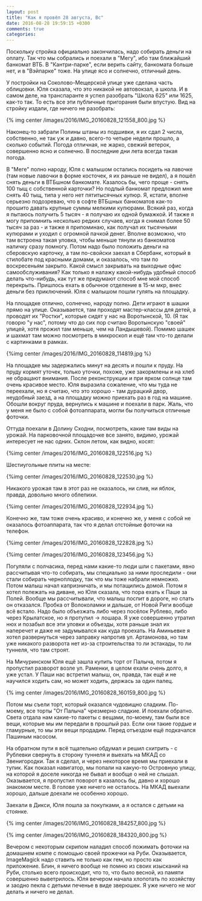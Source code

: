 ```yaml
---
layout: post
title: "Как я провёл 28 августа, Вс"
date: 2016-08-28 19:59:15 +0300
comments: true
categories: 
---
```

Поскольку стройка официально закончилась, надо собирать деньги на оплату. Так что мы собрались и поехали в "Мегу", ибо там ближайший банкомат ВТБ. В "Кантри-парке", если верить сайту, банкомата больше нет, и в "Вэйпарке" тоже. На улице ясо и солнечно, отличный день.

У постройки на Соколово-Мещерской улице уже сделана часть облицовки. Юля сказала, что это никакой не автовокзал, а школа. И в самом деле, на транспаранте я успел разобрать "Школа 625" или 1625, как-то так. То есть все эти публичные пригорания были впустую. Вид на стройку издали, где ничего не разобрать:

{% img center /images/2016/IMG_20160828_121558_800.jpg %}

Наконец-то забрали Полины штаны из подшивки, я их сдал 2 числа, собственно, не так уж и давно, всего-то четыре недели прошло, а сколько событий. Погода отличная, не жарко, свежий ветерок, совершенно ясно и солнечно. В последние дни лета всегда такая погода.

В "Меге" полно народу, Юля с малышом остались посидеть на лавочке (там новые лавочки в форме косточек, я их раньше не видел), а я пошёл снять деньги в ВТБшном банкомате. Казалось бы, чего проще - снять 100 тыщ с собственной карточки? Но подлый банкомат предложил мне снять 40 тыщ, типа у него нет пятитысячных купюр. Я, кстати, вполне серьезно подозреваю, что в софте ВТБшных банкоматов как-то прошито давать крупные суммы мелкими купюрами. Всякий раз, когда я пытаюсь получить 5 тысяч - я получаю их одной бумажкой. И также я могу припомнить несколько редких случаев, когда я снимал более 50 тысяч за раз - и также я припоминаю, как получал их тысячными купюрами и уходил с огромной пачкой денег. Вполне возможно, что там встроена такая уловка, чтобы меньше тянули из банкоматов наличку сразу помногу. Потом надо было положить деньги на сберовскую карточку, а там по-свойски заехал в Сбербанк, который в стилобате под красными домами, и оказалось, что там по воскресеньям закрыто. Какой смысл закрывать на выходные офис самообслуживания? Как только я налажу какой-нибудь удобный способ делать что-нибудь, как тут же придумают способ мне мой способ перекрыть. Пришлось ехать в обычное отделение в 15-м мкр, внес деньги без приключений. Юля с малышом пошли гулять на площадку.

На площадке отлично, солнечно, народу полно. Дети играют в шашки прямо на улице. Оказывается, там проходят мастер-классы для детей, а проводят их "Ростки", которые сидят у нас на Воротынской, 10. (Я так говорю "у нас", потому что до сих пор считаю Воротынскую "своей" улицей, хотя прожил там меньше, чем на Ландышевой). Помимо шашек и шахмат там можно посмотреть в микроскоп и ещё там что-то делали с картинками в рамках.

{%img center /images/2016/IMG_20160828_114819.jpg %}

На площадке мы задержались минут на десять и пошли к пруду. На пруду кормят уточек, только уточки, похоже, уже закормлены и на хлеб не обращают внимания. После реконструкции и при ярком солнце там очень красивое место. Юля выразила сожаление, что мы туда не переехали, но я считаю, что это хорошо - там дурацкий двор, неудобный заезд, а на площадку можно приехать раз в год на машине. Обошли вокруг пруда, вернулись к машине и поехали в парк. Жаль, что у меня не было с собой фотоаппарата, могли бы получиться отличные фоточки.

Оттуда поехали в Долину Сходни, посмотреть, какие там виды на урожай. На парковочной площадочке все занято, видимо, урожай интересует не нас одних. Склон летом, как видно, косят:

{%img center /images/2016/IMG_20160828_122516.jpg  %}

Шестиугольные плиты на месте:

{%img center /images/2016/IMG_20160828_122530.jpg  %}

Никакого урожая там в этот раз не оказалось, ни слив, ни яблок, правда, довольно много облепихи.

{%img center /images/2016/IMG_20160828_122934.jpg  %}

Конечно же, там тоже очень красиво, и конечно же, у меня с собой не оказалось фотоаппарата, так что я делал отстойные фоточки на телефон.

{%img center /images/2016/IMG_20160828_122828.jpg  %}

{%img center /images/2016/IMG_20160828_123456.jpg  %}

Погуляли с полчасика, перед нами какие-то люди шли с пакетами, явно рассчитывая что-то собирать, мы специально за ними проследили - они стали собирать черноплодку, так что мы тоже набрали немножко. Потом малыш начал капризничать, и мы потащились домой. Потом я хотел полежать на диване, но Юля сказала, что пора ехать к Паше за Полей. Вообще мы рассчитывали, что малыш поспит в дороге, но спать он отказался. Пробка от Волоколамки и дальше, от Новой Риги вообще всё встало. Надо было объезжать либо через посёлок Рублево, либо через Крылатское, но я протупил -> лошара. Я уже совершенно утратил нюх и позабыл все эти уловки и объезды, хотя раньше знал их наперечет и даже не задумывался как куда проехать. На Аминьевке я хотел развернуться через заправку напротив ул. Артамонова, но там уже никакого разворота нет из-за строительства то ли эстакады, то ли туннеля, что там строят.

На Мичуринском Юля ещё зашла купить торт от Палыча, потом я пропустил разворот возле ул. Раменки, в целом ехали очень долго, я уже устал. У Паши нас встретил малыш, он, правда, так ещё и не научился ходить сам, но может ходить, держась за один палец.

{% img center /images/2016/IMG_20160828_160159_800.jpg %}

Потом мы съели торт, который оказался чудовищно сладким. По-моему, все торты "От Палыча" чрезмерно сладкие. И поехали обратно. Света отдала нам какие-то пакеты с вещами, по-моему, там были все вещи, которые мы им передали в прошлый раз. Если они такие гордые и гламурные, то мы эти вещи продадим. Перед отъездом ещё подкачался Пашиным насосом.

На обратном пути я всё тщательно обдумал и решил схитрить - с Рублевки свернуть в сторону туннеля и выехать на МКАД со Звенигородки. Так я сделал, и через некоторое время мы приехали в тупик. Как показал навигатор, мы попали на какую-то Островную улицу, на которой я доселе никогда не бывал и вообще о ней не слышал. Оказывается, я пропустил поворот в казалось бы, давно и хорошо знакомом месте. В голове уже ничего не осталось. На МКАД выехали хорошо, дальше доехали не особенно хорошо.

Заехали в Дикси, Юля пошла за покупками, а я остался с детьми на стоянке.

{% img center /images/2016/IMG_20160828_184257_800.jpg %}

{% img center /images/2016/IMG_20160828_184320_800.jpg %}

Вечером с некоторым скрипом наладил способ пожимать фоточки на домашнем компе с помощью своей прожечки на Руби. Оказывается, ImageMagick надо ставить не только как гем, но просто как приложение. Блин, я ничего вообще не помню из своих изысканий на Руби, столько всего происходит, что то, что было весной, из памяти совершенно выветрилось. Юля вечером начала хлопотать по хозяйству и заодно пекла с детьми печенье в виде зверюшек. Я уже ничего не мог делать и ничего не делал.



